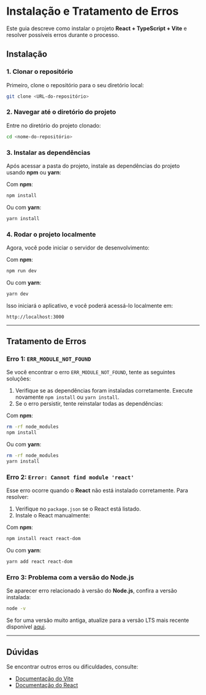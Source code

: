 
# Instalação e Tratamento de Erros

Este guia descreve como instalar o projeto **React + TypeScript + Vite** e resolver possíveis erros durante o processo.

## Instalação

### 1. Clonar o repositório

Primeiro, clone o repositório para o seu diretório local:

```bash
git clone <URL-do-repositório>
```

### 2. Navegar até o diretório do projeto

Entre no diretório do projeto clonado:

```bash
cd <nome-do-repositório>
```

### 3. Instalar as dependências

Após acessar a pasta do projeto, instale as dependências do projeto usando **npm** ou **yarn**:

Com **npm**:

```bash
npm install
```

Ou com **yarn**:

```bash
yarn install
```

### 4. Rodar o projeto localmente

Agora, você pode iniciar o servidor de desenvolvimento:

Com **npm**:

```bash
npm run dev
```

Ou com **yarn**:

```bash
yarn dev
```

Isso iniciará o aplicativo, e você poderá acessá-lo localmente em:

```
http://localhost:3000
```

---

## Tratamento de Erros

### Erro 1: `ERR_MODULE_NOT_FOUND`

Se você encontrar o erro `ERR_MODULE_NOT_FOUND`, tente as seguintes soluções:

1. Verifique se as dependências foram instaladas corretamente. Execute novamente `npm install` ou `yarn install`.
2. Se o erro persistir, tente reinstalar todas as dependências:

Com **npm**:

```bash
rm -rf node_modules
npm install
```

Ou com **yarn**:

```bash
rm -rf node_modules
yarn install
```

### Erro 2: `Error: Cannot find module 'react'`

Esse erro ocorre quando o **React** não está instalado corretamente. Para resolver:

1. Verifique no `package.json` se o React está listado.
2. Instale o React manualmente:

Com **npm**:

```bash
npm install react react-dom
```

Ou com **yarn**:

```bash
yarn add react react-dom
```

### Erro 3: Problema com a versão do Node.js

Se aparecer erro relacionado à versão do **Node.js**, confira a versão instalada:

```bash
node -v
```

Se for uma versão muito antiga, atualize para a versão LTS mais recente disponível [aqui](https://nodejs.org/).

---

## Dúvidas

Se encontrar outros erros ou dificuldades, consulte:

- [Documentação do Vite](https://vitejs.dev/)
- [Documentação do React](https://reactjs.org/docs/getting-started.html)
